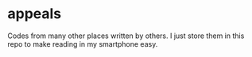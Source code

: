 # appeals
Codes from many other places written by others. I just store them in this repo to make reading in my smartphone easy.
